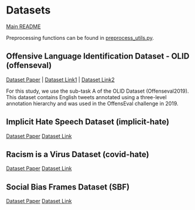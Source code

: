 # Datasets

[Main README](../README.md)

Preprocessing functions can be found in [preprocess_utils.py](src/utils/preprocess_utils.py).

## Offensive Language Identification Dataset - OLID  (offenseval)

[Dataset Paper](https://arxiv.org/abs/1902.09666) |
[Dataset Link1](https://scholar.harvard.edu/malmasi/olid) |
[Dataset Link2](https://sites.google.com/site/offensevalsharedtask/offenseval2019)

For this study, we use the sub-task A of the OLID Dataset (Offenseval2019). 
This dataset contains English tweets annotated using a three-level annotation hierarchy and was used in the OffensEval challenge in 2019. 

## Implicit Hate Speech Dataset (implicit-hate)

[Dataset Paper](https://arxiv.org/abs/2109.05322)
[Dataset Link](https://github.com/gt-salt/implicit-hate)

## Racism is a Virus Dataset (covid-hate)

[Dataset Paper](https://arxiv.org/abs/2005.12423)
[Dataset Link](http://claws.cc.gatech.edu/covid)

## Social Bias Frames Dataset (SBF)

[Dataset Paper](https://arxiv.org/abs/1911.03891)
[Dataset Link](https://homes.cs.washington.edu/~msap/social-bias-frames/)
